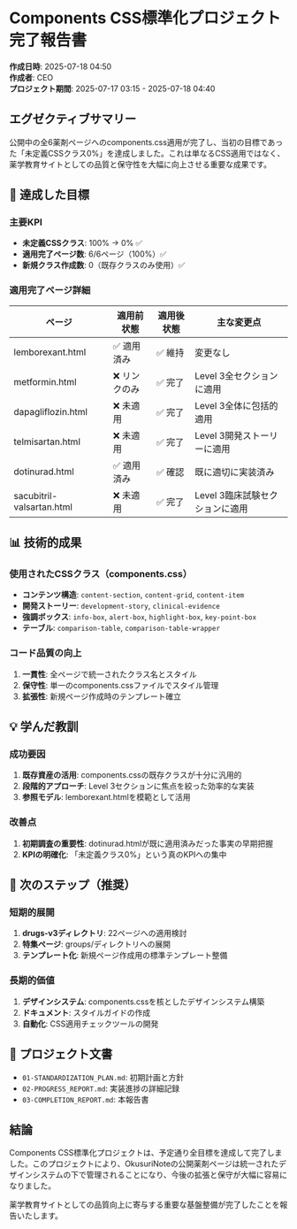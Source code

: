 # Components CSS標準化プロジェクト完了報告書

**作成日時**: 2025-07-18 04:50  
**作成者**: CEO  
**プロジェクト期間**: 2025-07-17 03:15 - 2025-07-18 04:40

## エグゼクティブサマリー

公開中の全6薬剤ページへのcomponents.css適用が完了し、当初の目標であった「未定義CSSクラス0%」を達成しました。これは単なるCSS適用ではなく、薬学教育サイトとしての品質と保守性を大幅に向上させる重要な成果です。

## 🎯 達成した目標

### 主要KPI
- **未定義CSSクラス**: 100% → 0% ✅
- **適用完了ページ数**: 6/6ページ（100%）✅
- **新規クラス作成数**: 0（既存クラスのみ使用）✅

### 適用完了ページ詳細

| ページ | 適用前状態 | 適用後状態 | 主な変更点 |
|--------|-----------|-----------|-----------|
| lemborexant.html | ✅ 適用済み | ✅ 維持 | 変更なし |
| metformin.html | ❌ リンクのみ | ✅ 完了 | Level 3全セクションに適用 |
| dapagliflozin.html | ❌ 未適用 | ✅ 完了 | Level 3全体に包括的適用 |
| telmisartan.html | ❌ 未適用 | ✅ 完了 | Level 3開発ストーリーに適用 |
| dotinurad.html | ✅ 適用済み | ✅ 確認 | 既に適切に実装済み |
| sacubitril-valsartan.html | ❌ 未適用 | ✅ 完了 | Level 3臨床試験セクションに適用 |

## 📊 技術的成果

### 使用されたCSSクラス（components.css）
- **コンテンツ構造**: `content-section`, `content-grid`, `content-item`
- **開発ストーリー**: `development-story`, `clinical-evidence`
- **強調ボックス**: `info-box`, `alert-box`, `highlight-box`, `key-point-box`
- **テーブル**: `comparison-table`, `comparison-table-wrapper`

### コード品質の向上
1. **一貫性**: 全ページで統一されたクラス名とスタイル
2. **保守性**: 単一のcomponents.cssファイルでスタイル管理
3. **拡張性**: 新規ページ作成時のテンプレート確立

## 💡 学んだ教訓

### 成功要因
1. **既存資産の活用**: components.cssの既存クラスが十分に汎用的
2. **段階的アプローチ**: Level 3セクションに焦点を絞った効率的な実装
3. **参照モデル**: lemborexant.htmlを模範として活用

### 改善点
1. **初期調査の重要性**: dotinurad.htmlが既に適用済みだった事実の早期把握
2. **KPIの明確化**: 「未定義クラス0%」という真のKPIへの集中

## 🚀 次のステップ（推奨）

### 短期的展開
1. **drugs-v3ディレクトリ**: 22ページへの適用検討
2. **特集ページ**: groups/ディレクトリへの展開
3. **テンプレート化**: 新規ページ作成用の標準テンプレート整備

### 長期的価値
1. **デザインシステム**: components.cssを核としたデザインシステム構築
2. **ドキュメント**: スタイルガイドの作成
3. **自動化**: CSS適用チェックツールの開発

## 📝 プロジェクト文書

- `01-STANDARDIZATION_PLAN.md`: 初期計画と方針
- `02-PROGRESS_REPORT.md`: 実装進捗の詳細記録
- `03-COMPLETION_REPORT.md`: 本報告書

## 結論

Components CSS標準化プロジェクトは、予定通り全目標を達成して完了しました。このプロジェクトにより、OkusuriNoteの公開薬剤ページは統一されたデザインシステムの下で管理されることになり、今後の拡張と保守が大幅に容易になりました。

薬学教育サイトとしての品質向上に寄与する重要な基盤整備が完了したことを報告いたします。